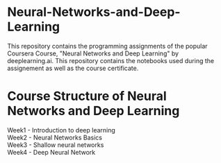 # Neural-Networks-and-Deep-Learning
This repository contains the programming assignments of the popular Coursera Course, "Neural Networks and Deep Learning" by deeplearning.ai. This repository contains the notebooks used during the assignement as well as the course certificate.

# Course Structure of Neural Networks and Deep Learning
Week1 - Introduction to deep learning<br />
Week2 - Neural Networks Basics<br />
Week3 - Shallow neural networks<br />
Week4 - Deep Neural Network<br />
